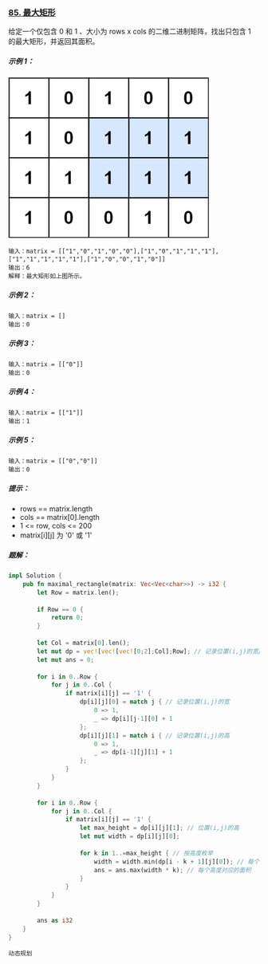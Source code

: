 ### [85. 最大矩形](https://leetcode.cn/problems/maximal-rectangle/)

给定一个仅包含 0 和 1 、大小为 rows x cols 的二维二进制矩阵，找出只包含 1 的最大矩形，并返回其面积。



##### 示例 1：
![img.png](img.png)
```
输入：matrix = [["1","0","1","0","0"],["1","0","1","1","1"],["1","1","1","1","1"],["1","0","0","1","0"]]
输出：6
解释：最大矩形如上图所示。
```

##### 示例 2：
```
输入：matrix = []
输出：0
```

##### 示例 3：
```
输入：matrix = [["0"]]
输出：0
```

##### 示例 4：
```
输入：matrix = [["1"]]
输出：1
```

##### 示例 5：
```
输入：matrix = [["0","0"]]
输出：0
```

##### 提示：
- rows == matrix.length
- cols == matrix[0].length
- 1 <= row, cols <= 200
- matrix[i][j] 为 '0' 或 '1'

##### 题解：
```rust
impl Solution {
    pub fn maximal_rectangle(matrix: Vec<Vec<char>>) -> i32 {
        let Row = matrix.len();

        if Row == 0 {
            return 0;
        }

        let Col = matrix[0].len();
        let mut dp = vec![vec![vec![0;2];Col];Row]; // 记录位置(i,j)的宽/高
        let mut ans = 0;

        for i in 0..Row {
            for j in 0..Col {
                if matrix[i][j] == '1' {
                    dp[i][j][0] = match j { // 记录位置(i,j)的宽
                        0 => 1,
                        _ => dp[i][j-1][0] + 1
                    };
                    dp[i][j][1] = match i { // 记录位置(i,j)的高
                        0 => 1,
                        _ => dp[i-1][j][1] + 1
                    };
                }
            }
        }

        for i in 0..Row {
            for j in 0..Col {
                if matrix[i][j] == '1' {
                    let max_height = dp[i][j][1]; // 位置(i,j)的高
                    let mut width = dp[i][j][0];

                    for k in 1..=max_height { // 按高度枚举 
                        width = width.min(dp[i - k + 1][j][0]); // 每个高度对应的宽度
                        ans = ans.max(width * k); // 每个高度对应的面积
                    }
                }
            }
        }

        ans as i32
    }
}
```

`动态规划`
